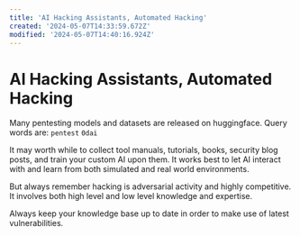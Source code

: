 ```yaml
---
title: 'AI Hacking Assistants, Automated Hacking'
created: '2024-05-07T14:33:59.672Z'
modified: '2024-05-07T14:40:16.924Z'
---
```


# AI Hacking Assistants, Automated Hacking

Many pentesting models and datasets are released on huggingface. Query words are: `pentest` `0dai`

It may worth while to collect tool manuals, tutorials, books, security blog posts, and train your custom AI upon them. It works best to let AI interact with and learn from both simulated and real world environments.

But always remember hacking is adversarial activity and highly competitive. It involves both high level and low level knowledge and expertise.

Always keep your knowledge base up to date in order to make use of latest vulnerabilities.
